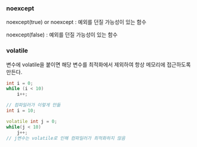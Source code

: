 ### noexcept

​noexcept(true) or noexcept : 예외를 던질 가능성이 있는 함수

noexcept(false) : 예외를 던질 가능성이 있는 함수



### volatile

변수에 volatile을 붙이면 해당 변수를 최적화에서 제외하여 항상 메모리에 접근하도록 만든다.

```c++
int i = 0;
while (i < 10)
    i++;

// 컴파일러가 이렇게 만듦
int i = 10;

volatile int j = 0;
while(j < 10)
    j++;
// j변수는 volatile로 인해 컴파일러가 최적화하지 않음
```









